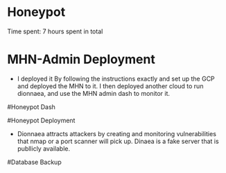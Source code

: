 # Honeypot

Time spent: 7 hours spent in total

# MHN-Admin Deployment
- I deployed it By following the instructions exactly and set up the GCP and deployed the MHN to it. I then deployed another cloud to run dionnaea, and use the MHN admin dash to monitor it. 

#Honeypot Dash




#Honeypot Deployment
-  Dionnaea attracts attackers by creating and monitoring vulnerabilities that nmap or a port scanner will pick up. Dinaea is a fake server that is publlicly available. 

#Database Backup

